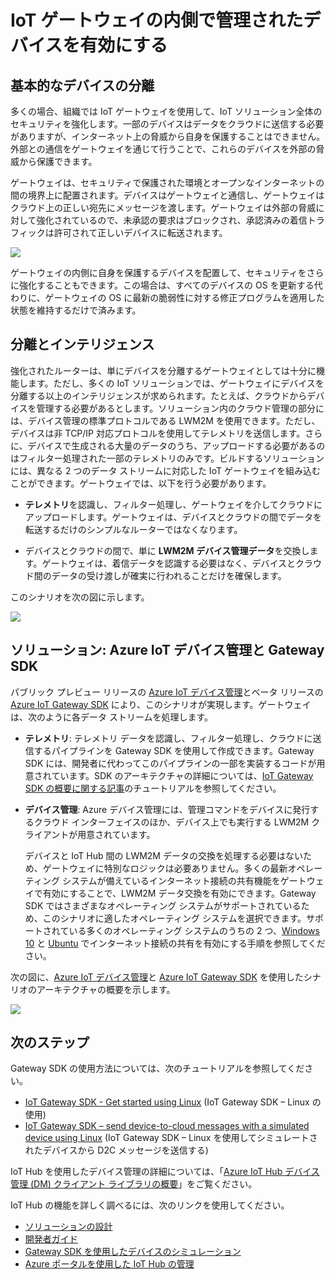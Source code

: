 <properties
 pageTitle="IoT ゲートウェイの内側で管理されたデバイスを有効にする | Microsoft Azure"
 description="Gateway SDK を使用して作成した IoT Gateway と、IoT Hub によって管理されるデバイスの使用に関するガイダンスを示します。"
 services="iot-hub"
 documentationCenter=""
 authors="chipalost"
 manager="timlt"
 editor=""/>

<tags
 ms.service="iot-hub"
 ms.devlang="na"
 ms.topic="article"
 ms.tgt_pltfrm="na"
 ms.workload="na"
 ms.date="04/29/2016"
 ms.author="cstreet"/>
 
# IoT ゲートウェイの内側で管理されたデバイスを有効にする

## 基本的なデバイスの分離

多くの場合、組織では IoT ゲートウェイを使用して、IoT ソリューション全体のセキュリティを強化します。一部のデバイスはデータをクラウドに送信する必要がありますが、インターネット上の脅威から自身を保護することはできません。外部との通信をゲートウェイを通じて行うことで、これらのデバイスを外部の脅威から保護できます。

ゲートウェイは、セキュリティで保護された環境とオープンなインターネットの間の境界上に配置されます。デバイスはゲートウェイと通信し、ゲートウェイはクラウド上の正しい宛先にメッセージを渡します。ゲートウェイは外部の脅威に対して強化されているので、未承認の要求はブロックされ、承認済みの着信トラフィックは許可されて正しいデバイスに転送されます。

![][1]

ゲートウェイの内側に自身を保護するデバイスを配置して、セキュリティをさらに強化することもできます。この場合は、すべてのデバイスの OS を更新する代わりに、ゲートウェイの OS に最新の脆弱性に対する修正プログラムを適用した状態を維持するだけで済みます。

## 分離とインテリジェンス

強化されたルーターは、単にデバイスを分離するゲートウェイとしては十分に機能します。ただし、多くの IoT ソリューションでは、ゲートウェイにデバイスを分離する以上のインテリジェンスが求められます。たとえば、クラウドからデバイスを管理する必要があるとします。ソリューション内のクラウド管理の部分には、デバイス管理の標準プロトコルである LWM2M を使用できます。ただし、デバイスは非 TCP/IP 対応プロトコルを使用してテレメトリを送信します。さらに、デバイスで生成される大量のデータのうち、アップロードする必要があるのはフィルター処理された一部のテレメトリのみです。ビルドするソリューションには、異なる 2 つのデータ ストリームに対応した IoT ゲートウェイを組み込むことができます。ゲートウェイでは、以下を行う必要があります。

-   **テレメトリ**を認識し、フィルター処理し、ゲートウェイを介してクラウドにアップロードします。ゲートウェイは、デバイスとクラウドの間でデータを転送するだけのシンプルなルーターではなくなります。

-   デバイスとクラウドの間で、単に **LWM2M デバイス管理データ**を交換します。ゲートウェイは、着信データを認識する必要はなく、デバイスとクラウド間のデータの受け渡しが確実に行われることだけを確保します。

このシナリオを次の図に示します。

![][2]

## ソリューション: Azure IoT デバイス管理と Gateway SDK 

パブリック プレビュー リリースの [Azure IoT デバイス管理][lnk-device-management]とベータ リリースの [Azure IoT Gateway SDK] により、このシナリオが実現します。ゲートウェイは、次のように各データ ストリームを処理します。

-   **テレメトリ**: テレメトリ データを認識し、フィルター処理し、クラウドに送信するパイプラインを Gateway SDK を使用して作成できます。Gateway SDK には、開発者に代わってこのパイプラインの一部を実装するコードが用意されています。SDK のアーキテクチャの詳細については、[IoT Gateway SDK の概要に関する記事][lnk-gateway-get-started]のチュートリアルを参照してください。

-   **デバイス管理**: Azure デバイス管理には、管理コマンドをデバイスに発行するクラウド インターフェイスのほか、デバイス上でも実行する LWM2M クライアントが用意されています。
    
    デバイスと IoT Hub 間の LWM2M データの交換を処理する必要はないため、ゲートウェイに特別なロジックは必要ありません。多くの最新オペレーティング システムが備えているインターネット接続の共有機能をゲートウェイで有効にすることで、LWM2M データ交換を有効にできます。Gateway SDK ではさまざまなオペレーティング システムがサポートされているため、このシナリオに適したオペレーティング システムを選択できます。サポートされている多くのオペレーティング システムのうちの 2 つ、[Windows 10] と [Ubuntu] でインターネット接続の共有を有効にする手順を参照してください。

次の図に、[Azure IoT デバイス管理][lnk-device-management]と [Azure IoT Gateway SDK] を使用したシナリオのアーキテクチャの概要を示します。

![][3]

## 次のステップ

Gateway SDK の使用方法については、次のチュートリアルを参照してください。

- [IoT Gateway SDK - Get started using Linux][lnk-gateway-get-started] \(IoT Gateway SDK – Linux の使用)
- [IoT Gateway SDK – send device-to-cloud messages with a simulated device using Linux][lnk-gateway-simulated] \(IoT Gateway SDK – Linux を使用してシミュレートされたデバイスから D2C メッセージを送信する)

IoT Hub を使用したデバイス管理の詳細については、「[Azure IoT Hub デバイス管理 (DM) クライアント ライブラリの概要][lnk-library-c]」をご覧ください。

IoT Hub の機能を詳しく調べるには、次のリンクを使用してください。

- [ソリューションの設計][lnk-design]
- [開発者ガイド][lnk-devguide]
- [Gateway SDK を使用したデバイスのシミュレーション][lnk-gateway]
- [Azure ポータルを使用した IoT Hub の管理][lnk-portal]

<!-- Images and links -->
[1]: media/iot-hub-gateway-device-management/overview.png
[2]: media/iot-hub-gateway-device-management/manage.png
[Azure IoT Gateway SDK]: https://github.com/Azure/azure-iot-gateway-sdk/
[Windows 10]: http://windows.microsoft.com/ja-JP/windows/using-internet-connection-sharing#1TC=windows-7
[Ubuntu]: https://help.ubuntu.com/community/Internet/ConnectionSharing
[3]: media/iot-hub-gateway-device-management/manage_2.png
[lnk-gateway-get-started]: iot-hub-linux-gateway-sdk-get-started.md
[lnk-gateway-simulated]: iot-hub-linux-gateway-sdk-simulated-device.md
[lnk-device-management]: iot-hub-device-management-overview.md

[lnk-tutorial-twin]: iot-hub-device-management-device-twin.md
[lnk-tutorial-queries]: iot-hub-device-management-device-query.md
[lnk-tutorial-jobs]: iot-hub-device-management-device-jobs.md
[lnk-dm-gateway]: iot-hub-gateway-device-management.md
[lnk-library-c]: iot-hub-device-management-library.md

[lnk-design]: iot-hub-guidance.md
[lnk-devguide]: iot-hub-devguide.md
[lnk-gateway]: iot-hub-linux-gateway-sdk-simulated-device.md
[lnk-portal]: iot-hub-manage-through-portal.md

<!---HONumber=AcomDC_0713_2016-->